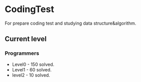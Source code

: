 # CodingTest

For prepare coding test and studying data structure&algorithm.

## Current level

### Programmers

- Level0 - 150 solved.
- Level1 - 60 solved.
- level2 - 10 solved.
